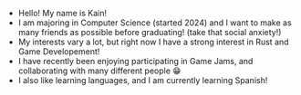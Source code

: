- Hello! My name is Kain!
- I am majoring in Computer Science (started 2024) and I want to make as many friends as possible before graduating! (take that social anxiety!)
- My interests vary a lot, but right now I have a strong interest in Rust and Game Developement!
- I have recently been enjoying participating in Game Jams, and collaborating with many different people 😁
- I also like learning languages, and I am currently learning Spanish!

<!---
kainosaur/kainosaur is a ✨ special ✨ repository because its `README.md` (this file) appears on your GitHub profile.
You can click the Preview link to take a look at your changes.
--->
